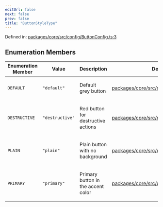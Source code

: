 ```yaml
---
editUrl: false
next: false
prev: false
title: "ButtonStyleType"
---
```


Defined in: [packages/core/src/config/ButtonConfig.ts:3](https://github.com/mProjectsCode/obsidian-meta-bind-plugin/blob/164b4e159d0a9103f56c4079fbd94da824499fe4/packages/core/src/config/ButtonConfig.ts#L3)

## Enumeration Members

<table>
<thead>
<tr>
<th>Enumeration Member</th>
<th>Value</th>
<th>Description</th>
<th>Defined in</th>
</tr>
</thead>
<tbody>
<tr>
<td>

<a id="default"></a> `DEFAULT`

</td>
<td>

`"default"`

</td>
<td>

Default grey button

</td>
<td>

[packages/core/src/config/ButtonConfig.ts:7](https://github.com/mProjectsCode/obsidian-meta-bind-plugin/blob/164b4e159d0a9103f56c4079fbd94da824499fe4/packages/core/src/config/ButtonConfig.ts#L7)

</td>
</tr>
<tr>
<td>

<a id="destructive"></a> `DESTRUCTIVE`

</td>
<td>

`"destructive"`

</td>
<td>

Red button for destructive actions

</td>
<td>

[packages/core/src/config/ButtonConfig.ts:15](https://github.com/mProjectsCode/obsidian-meta-bind-plugin/blob/164b4e159d0a9103f56c4079fbd94da824499fe4/packages/core/src/config/ButtonConfig.ts#L15)

</td>
</tr>
<tr>
<td>

<a id="plain"></a> `PLAIN`

</td>
<td>

`"plain"`

</td>
<td>

Plain button with no background

</td>
<td>

[packages/core/src/config/ButtonConfig.ts:19](https://github.com/mProjectsCode/obsidian-meta-bind-plugin/blob/164b4e159d0a9103f56c4079fbd94da824499fe4/packages/core/src/config/ButtonConfig.ts#L19)

</td>
</tr>
<tr>
<td>

<a id="primary"></a> `PRIMARY`

</td>
<td>

`"primary"`

</td>
<td>

Primary button in the accent color

</td>
<td>

[packages/core/src/config/ButtonConfig.ts:11](https://github.com/mProjectsCode/obsidian-meta-bind-plugin/blob/164b4e159d0a9103f56c4079fbd94da824499fe4/packages/core/src/config/ButtonConfig.ts#L11)

</td>
</tr>
</tbody>
</table>
